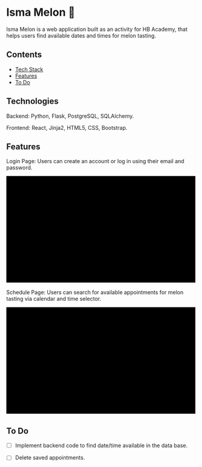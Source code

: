 # Isma Melon 🍉

Isma Melon is a web application built as an activity for HB Academy, that helps users find available dates and times for melon tasting.

## Contents
* [Tech Stack](#technologies)
* [Features](#features)
* [To Do](#todo)




## <a name="technologies"></a>Technologies


Backend: Python, Flask, PostgreSQL, SQLAlchemy.

Frontend: React, Jinja2, HTML5, CSS, Bootstrap.



## <a name="features"></a>Features


Login Page: Users can create an account or log in using their email and password. 

![alt text](https://github.com/Ismaiana/Melon-scheduler/blob/main/static/img/7c622e58-4205-4f1c-bb59-47e502af81d3.gif "login page")

Schedule Page: Users can search for available appointments for melon tasting via calendar and time selector.

![alt text](https://github.com/Ismaiana/Melon-scheduler/blob/main/static/img/41492b39-2e4a-488f-a955-ce93605c9812.gif "schedule page")








## <a name="todo"></a>To Do


- [ ] Implement backend code to find date/time available in the data base.
- [ ] Delete saved appointments.



